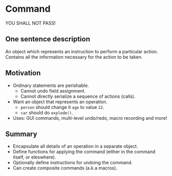 # Command

YOU SHALL NOT PASS!

## One sentence description

An object which represents an instruction to perform a particular action. Contains all the information necessary for the action to be taken.

## Motivation

- Ordinary statements are perishable.
  - Cannot undo field assignment.
  - Cannot directly serialize a sequence of actions (calls).
- Want an object that represents an operation.
  - `person` should change it `age` to value `22`.
  - `car` should do `explode()`.
- Uses: GUI commands, multi-level undo/redo, macro recording and more!

## Summary

- Encapsulate all details of an operation in a separate object.
- Define functions for applying the command (either in the command itself, or eleswhere).
- Optionally define instructions for undoing the command.
- Can create composite commands (a.k.a macros).
